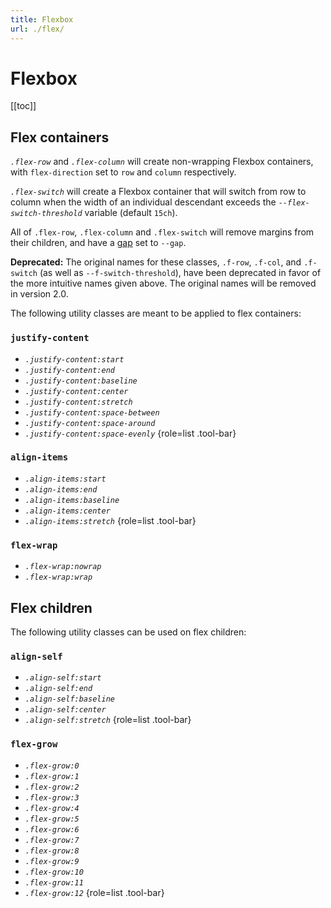 ```yaml
---
title: Flexbox
url: ./flex/
---
```


# Flexbox

[[toc]]


## Flex containers

<dfn>`.flex-row`</dfn> and <dfn>`.flex-column`</dfn> will create non-wrapping Flexbox containers, with `flex-direction` set to `row` and `column` respectively.

<dfn>`.flex-switch`</dfn> will create a Flexbox container that will switch from row to column when the width of an individual descendant exceeds the <dfn>`--flex-switch-threshold`</dfn> variable (default `15ch`).

All of `.flex-row`, `.flex-column` and `.flex-switch` will remove margins from their children, and have a [gap] set to `--gap`.

<strong class="bad color">Deprecated:</strong> The original names for these classes, `.f-row`, `.f-col`, and `.f-switch` (as well as `--f-switch-threshold`), have been deprecated in favor of the more intuitive names given above. The original names will be removed in version 2.0.

[gap]: https://developer.mozilla.org/en-US/docs/Web/CSS/gap


The following utility classes are meant to be applied to flex containers:


### `justify-content`

 - <dfn>`.justify-content:start`</dfn>
 - <dfn>`.justify-content:end`</dfn>
 - <dfn>`.justify-content:baseline`</dfn>
 - <dfn>`.justify-content:center`</dfn>
 - <dfn>`.justify-content:stretch`</dfn>
 - <dfn>`.justify-content:space-between`</dfn>
 - <dfn>`.justify-content:space-around`</dfn>
 - <dfn>`.justify-content:space-evenly`</dfn>
 {role=list .tool-bar}

### `align-items`

 - <dfn>`.align-items:start`</dfn>
 - <dfn>`.align-items:end`</dfn>
 - <dfn>`.align-items:baseline`</dfn>
 - <dfn>`.align-items:center`</dfn>
 - <dfn>`.align-items:stretch`</dfn>
 {role=list .tool-bar}

### `flex-wrap`

 - <dfn>`.flex-wrap:nowrap`</dfn>
 - <dfn>`.flex-wrap:wrap`</dfn>


## Flex children

The following utility classes can be used on flex children:

### `align-self`

 - <dfn>`.align-self:start`</dfn>
 - <dfn>`.align-self:end`</dfn>
 - <dfn>`.align-self:baseline`</dfn>
 - <dfn>`.align-self:center`</dfn>
 - <dfn>`.align-self:stretch`</dfn>
 {role=list .tool-bar}

### `flex-grow`

 - <dfn>`.flex-grow:0`</dfn>
 - <dfn>`.flex-grow:1`</dfn>
 - <dfn>`.flex-grow:2`</dfn>
 - <dfn>`.flex-grow:3`</dfn>
 - <dfn>`.flex-grow:4`</dfn>
 - <dfn>`.flex-grow:5`</dfn>
 - <dfn>`.flex-grow:6`</dfn>
 - <dfn>`.flex-grow:7`</dfn>
 - <dfn>`.flex-grow:8`</dfn>
 - <dfn>`.flex-grow:9`</dfn>
 - <dfn>`.flex-grow:10`</dfn>
 - <dfn>`.flex-grow:11`</dfn>
 - <dfn>`.flex-grow:12`</dfn>
 {role=list .tool-bar}
